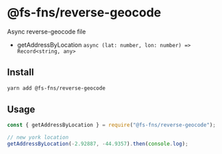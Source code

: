 # @fs-fns/reverse-geocode

Async reverse-geocode file

- getAddressByLocation `async (lat: number, lon: number) => Record<string, any>`

## Install

```sh
yarn add @fs-fns/reverse-geocode
```

## Usage

```js
const { getAddressByLocation } = require("@fs-fns/reverse-geocode");

// new york location
getAddressByLocation(-2.92887, -44.9357).then(console.log);
```

